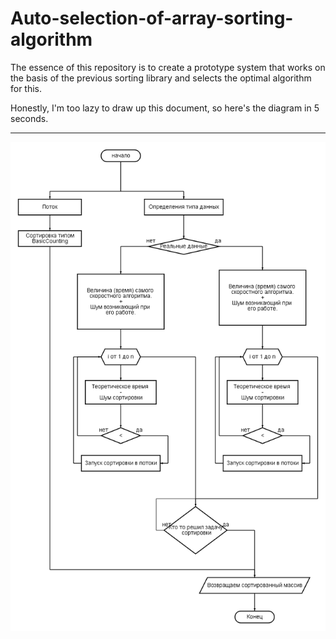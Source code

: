 # Auto-selection-of-array-sorting-algorithm
The essence of this repository is to create a prototype system that works on the basis of the previous sorting library and selects the optimal algorithm for this.

Honestly, I'm too lazy to draw up this document, so here's the diagram in 5 seconds.

---

![scheme](https://github.com/Mika-dot/Auto-selection-of-array-sorting-algorithm/blob/main/Img/scheme.png)
